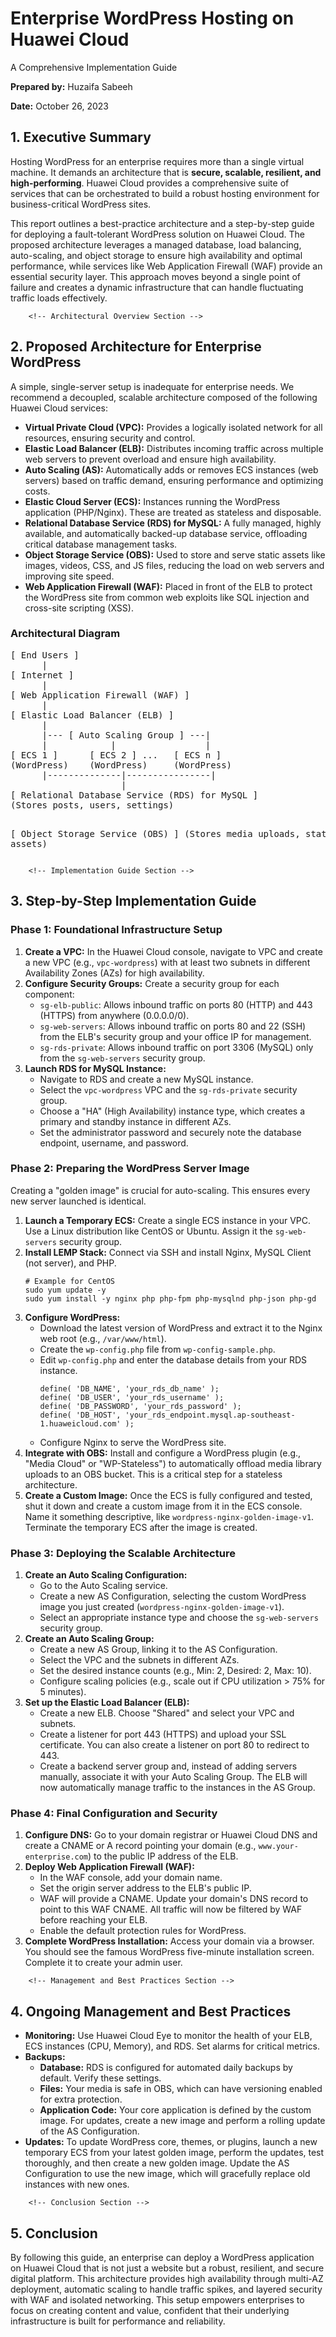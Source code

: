 
<h1>Enterprise WordPress Hosting on Huawei Cloud</h1>
            <p class="report-meta">A Comprehensive Implementation Guide</p>
            <p class="report-meta"><strong>Prepared by:</strong> Huzaifa Sabeeh</p>
            <p class="report-meta"><strong>Date:</strong> October 26, 2023</p>
  

<h2>1. Executive Summary</h2>
        <p>
            Hosting WordPress for an enterprise requires more than a single virtual machine. It demands an architecture that is <strong>secure, scalable, resilient, and high-performing</strong>. Huawei Cloud provides a comprehensive suite of services that can be orchestrated to build a robust hosting environment for business-critical WordPress sites.
        </p>
        <p>
            This report outlines a best-practice architecture and a step-by-step guide for deploying a fault-tolerant WordPress solution on Huawei Cloud. The proposed architecture leverages a managed database, load balancing, auto-scaling, and object storage to ensure high availability and optimal performance, while services like Web Application Firewall (WAF) provide an essential security layer. This approach moves beyond a single point of failure and creates a dynamic infrastructure that can handle fluctuating traffic loads effectively.
        </p>

        <!-- Architectural Overview Section -->
<h2>2. Proposed Architecture for Enterprise WordPress</h2>
        <p>
            A simple, single-server setup is inadequate for enterprise needs. We recommend a decoupled, scalable architecture composed of the following Huawei Cloud services:
        </p>
        <ul>
            <li><strong>Virtual Private Cloud (VPC):</strong> Provides a logically isolated network for all resources, ensuring security and control.</li>
            <li><strong>Elastic Load Balancer (ELB):</strong> Distributes incoming traffic across multiple web servers to prevent overload and ensure high availability.</li>
            <li><strong>Auto Scaling (AS):</strong> Automatically adds or removes ECS instances (web servers) based on traffic demand, ensuring performance and optimizing costs.</li>
            <li><strong>Elastic Cloud Server (ECS):</strong> Instances running the WordPress application (PHP/Nginx). These are treated as stateless and disposable.</li>
            <li><strong>Relational Database Service (RDS) for MySQL:</strong> A fully managed, highly available, and automatically backed-up database service, offloading critical database management tasks.</li>
            <li><strong>Object Storage Service (OBS):</strong> Used to store and serve static assets like images, videos, CSS, and JS files, reducing the load on web servers and improving site speed.</li>
            <li><strong>Web Application Firewall (WAF):</strong> Placed in front of the ELB to protect the WordPress site from common web exploits like SQL injection and cross-site scripting (XSS).</li>
        </ul>

<h3>Architectural Diagram</h3>
            <pre>
[ End Users ]
      |
[ Internet ]
      |
[ Web Application Firewall (WAF) ]
      |
[ Elastic Load Balancer (ELB) ]
      |
      |--- [ Auto Scaling Group ] ---|
      |            |                 |
[ ECS 1 ]      [ ECS 2 ] ...   [ ECS n ]
(WordPress)    (WordPress)     (WordPress)
      |--------------|----------------|
                     |
[ Relational Database Service (RDS) for MySQL ]
(Stores posts, users, settings)

[ Object Storage Service (OBS) ]
(Stores media uploads, static assets)
            </pre>

        <!-- Implementation Guide Section -->
<h2>3. Step-by-Step Implementation Guide</h2>
        
<h3>Phase 1: Foundational Infrastructure Setup</h3>
        <ol>
            <li><strong>Create a VPC:</strong> In the Huawei Cloud console, navigate to VPC and create a new VPC (e.g., <code>vpc-wordpress</code>) with at least two subnets in different Availability Zones (AZs) for high availability.</li>
            <li>
                <strong>Configure Security Groups:</strong> Create a security group for each component:
                <ul>
                    <li><code>sg-elb-public</code>: Allows inbound traffic on ports 80 (HTTP) and 443 (HTTPS) from anywhere (0.0.0.0/0).</li>
                    <li><code>sg-web-servers</code>: Allows inbound traffic on ports 80 and 22 (SSH) from the ELB's security group and your office IP for management.</li>
                    <li><code>sg-rds-private</code>: Allows inbound traffic on port 3306 (MySQL) only from the <code>sg-web-servers</code> security group.</li>
                </ul>
            </li>
            <li>
                <strong>Launch RDS for MySQL Instance:</strong>
                <ul>
                    <li>Navigate to RDS and create a new MySQL instance.</li>
                    <li>Select the <code>vpc-wordpress</code> VPC and the <code>sg-rds-private</code> security group.</li>
                    <li>Choose a "HA" (High Availability) instance type, which creates a primary and standby instance in different AZs.</li>
                    <li>Set the administrator password and securely note the database endpoint, username, and password.</li>
                </ul>
            </li>
        </ol>

<h3>Phase 2: Preparing the WordPress Server Image</h3>
        <p>Creating a "golden image" is crucial for auto-scaling. This ensures every new server launched is identical.</p>
        <ol>
            <li><strong>Launch a Temporary ECS:</strong> Create a single ECS instance in your VPC. Use a Linux distribution like CentOS or Ubuntu. Assign it the <code>sg-web-servers</code> security group.</li>
            <li>
                <strong>Install LEMP Stack:</strong> Connect via SSH and install Nginx, MySQL Client (not server), and PHP.
                <pre><code># Example for CentOS
sudo yum update -y
sudo yum install -y nginx php php-fpm php-mysqlnd php-json php-gd</code></pre>
            </li>
            <li>
                <strong>Configure WordPress:</strong>
                <ul>
                    <li>Download the latest version of WordPress and extract it to the Nginx web root (e.g., <code>/var/www/html</code>).</li>
                    <li>Create the <code>wp-config.php</code> file from <code>wp-config-sample.php</code>.</li>
                    <li>Edit <code>wp-config.php</code> and enter the database details from your RDS instance.
                        <pre><code>define( 'DB_NAME', 'your_rds_db_name' );
define( 'DB_USER', 'your_rds_username' );
define( 'DB_PASSWORD', 'your_rds_password' );
define( 'DB_HOST', 'your_rds_endpoint.mysql.ap-southeast-1.huaweicloud.com' );</code></pre>
                    </li>
                    <li>Configure Nginx to serve the WordPress site.</li>
                </ul>
            </li>
            <li><strong>Integrate with OBS:</strong> Install and configure a WordPress plugin (e.g., "Media Cloud" or "WP-Stateless") to automatically offload media library uploads to an OBS bucket. This is a critical step for a stateless architecture.</li>
            <li><strong>Create a Custom Image:</strong> Once the ECS is fully configured and tested, shut it down and create a custom image from it in the ECS console. Name it something descriptive, like <code>wordpress-nginx-golden-image-v1</code>. Terminate the temporary ECS after the image is created.</li>
        </ol>

<h3>Phase 3: Deploying the Scalable Architecture</h3>
        <ol>
            <li>
                <strong>Create an Auto Scaling Configuration:</strong>
                <ul>
                    <li>Go to the Auto Scaling service.</li>
                    <li>Create a new AS Configuration, selecting the custom WordPress image you just created (<code>wordpress-nginx-golden-image-v1</code>).</li>
                    <li>Select an appropriate instance type and choose the <code>sg-web-servers</code> security group.</li>
                </ul>
            </li>
            <li>
                <strong>Create an Auto Scaling Group:</strong>
                <ul>
                    <li>Create a new AS Group, linking it to the AS Configuration.</li>
                    <li>Select the VPC and the subnets in different AZs.</li>
                    <li>Set the desired instance counts (e.g., Min: 2, Desired: 2, Max: 10).</li>
                    <li>Configure scaling policies (e.g., scale out if CPU utilization > 75% for 5 minutes).</li>
                </ul>
            </li>
            <li>
                <strong>Set up the Elastic Load Balancer (ELB):</strong>
                <ul>
                    <li>Create a new ELB. Choose "Shared" and select your VPC and subnets.</li>
                    <li>Create a listener for port 443 (HTTPS) and upload your SSL certificate. You can also create a listener on port 80 to redirect to 443.</li>
                    <li>Create a backend server group and, instead of adding servers manually, associate it with your Auto Scaling Group. The ELB will now automatically manage traffic to the instances in the AS Group.</li>
                </ul>
            </li>
        </ol>

<h3>Phase 4: Final Configuration and Security</h3>
        <ol>
            <li><strong>Configure DNS:</strong> Go to your domain registrar or Huawei Cloud DNS and create a CNAME or A record pointing your domain (e.g., <code>www.your-enterprise.com</code>) to the public IP address of the ELB.</li>
            <li>
                <strong>Deploy Web Application Firewall (WAF):</strong>
                <ul>
                    <li>In the WAF console, add your domain name.</li>
                    <li>Set the origin server address to the ELB's public IP.</li>
                    <li>WAF will provide a CNAME. Update your domain's DNS record to point to this WAF CNAME. All traffic will now be filtered by WAF before reaching your ELB.</li>
                    <li>Enable the default protection rules for WordPress.</li>
                </ul>
            </li>
            <li><strong>Complete WordPress Installation:</strong> Access your domain via a browser. You should see the famous WordPress five-minute installation screen. Complete it to create your admin user.</li>
        </ol>

        <!-- Management and Best Practices Section -->
<h2>4. Ongoing Management and Best Practices</h2>
        <ul>
            <li><strong>Monitoring:</strong> Use Huawei Cloud Eye to monitor the health of your ELB, ECS instances (CPU, Memory), and RDS. Set alarms for critical metrics.</li>
            <li><strong>Backups:</strong>
                <ul>
                    <li><strong>Database:</strong> RDS is configured for automated daily backups by default. Verify these settings.</li>
                    <li><strong>Files:</strong> Your media is safe in OBS, which can have versioning enabled for extra protection.</li>
                    <li><strong>Application Code:</strong> Your core application is defined by the custom image. For updates, create a new image and perform a rolling update of the AS Configuration.</li>
                </ul>
            </li>
            <li><strong>Updates:</strong> To update WordPress core, themes, or plugins, launch a new temporary ECS from your latest golden image, perform the updates, test thoroughly, and then create a new golden image. Update the AS Configuration to use the new image, which will gracefully replace old instances with new ones.</li>
        </ul>

        <!-- Conclusion Section -->
<h2>5. Conclusion</h2>
        <p>
            By following this guide, an enterprise can deploy a WordPress application on Huawei Cloud that is not just a website but a robust, resilient, and secure digital platform. This architecture provides high availability through multi-AZ deployment, automatic scaling to handle traffic spikes, and layered security with WAF and isolated networking. This setup empowers enterprises to focus on creating content and value, confident that their underlying infrastructure is built for performance and reliability.
        </p>
